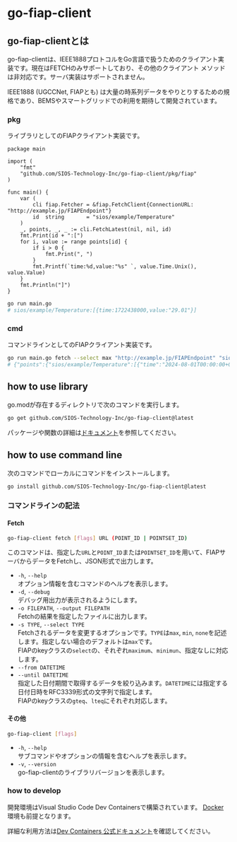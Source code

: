 # go-fiap-client

## go-fiap-clientとは
go-fiap-clientは、IEEE1888プロトコルをGo言語で扱うためのクライアント実装です。現在はFETCHのみサポートしており、その他のクライアント メソッドは非対応です。サーバ実装はサポートされません。

IEEE1888 (UGCCNet, FIAPとも) は大量の時系列データをやりとりするための規格であり、BEMSやスマートグリッドでの利用を期待して開発されています。

### pkg
ライブラリとしてのFIAPクライアント実装です。
```golang
package main

import (
	"fmt"
	"github.com/SIOS-Technology-Inc/go-fiap-client/pkg/fiap"
)

func main() {
	var (
		cli fiap.Fetcher = &fiap.FetchClient{ConnectionURL: "http://example.jp/FIAPEndpoint"}
		id  string       = "sios/example/Temperature"
	)
	_, points, _, _ := cli.FetchLatest(nil, nil, id)
	fmt.Print(id + ":[")
	for i, value := range points[id] {
		if i > 0 {
			fmt.Print(", ")
		}
		fmt.Printf(`time:%d,value:"%s" `, value.Time.Unix(), value.Value)
	}
	fmt.Println("]")
}
```

```bash
go run main.go
# sios/example/Temperature:[{time:1722438000,value:"29.01"}]
```

### cmd
コマンドラインとしてのFIAPクライアント実装です。
```bash
go run main.go fetch --select max "http://example.jp/FIAPEndpoint" "sios/example/Temperature"
# {"points":{"sios/example/Temperature":[{"time":"2024-08-01T00:00:00+09:00","value":"29.01"}]}}
```

## how to use library
go.modが存在するディレクトリで次のコマンドを実行します。
```bash
go get github.com/SIOS-Technology-Inc/go-fiap-client@latest
```
パッケージや関数の詳細は[ドキュメント](https://pkg.go.dev/github.com/SIOS-Technology-Inc/go-fiap-client/pkg/fiap)を参照してください。

## how to use command line
次のコマンドでローカルにコマンドをインストールします。
```bash
go install github.com/SIOS-Technology-Inc/go-fiap-client@latest
```
### コマンドラインの記法
#### Fetch
```bash
go-fiap-client fetch [flags] URL (POINT_ID | POINTSET_ID)
```
このコマンドは、指定した`URL`と`POINT_ID`または`POINTSET_ID`を用いて、FIAPサーバからデータをFetchし、JSON形式で出力します。
- `-h`, `--help`<br>オプション情報を含むコマンドのヘルプを表示します。
- `-d`, `--debug`<br>デバッグ用出力が表示されるようにします。
- `-o FILEPATH`, `--output FILEPATH`<br>Fetchの結果を指定したファイルに出力します。
- `-s TYPE`, `--select TYPE`<br>Fetchされるデータを変更するオプションです。`TYPE`は`max`, `min`, `none`を記述します。指定しない場合のデフォルトは`max`です。<br>FIAPのkeyクラスの`select`の、それぞれ`maximum`、`minimun`、指定なしに対応します。
- `--from DATETIME`
- `--until DATETIME`<br>指定した日付期間で取得するデータを絞り込みます。`DATETIME`には指定する日付日時をRFC3339形式の文字列で指定します。<br>FIAPのkeyクラスの`gteq`、`lteq`にそれぞれ対応します。
#### その他
```bash
go-fiap-client [flags]
```
- `-h`, `--help`<br>サブコマンドやオプションの情報を含むヘルプを表示します。
- `-v`, `--version`<br>go-fiap-clientのライブラリバージョンを表示します。


### how to develop
開発環境はVisual Studio Code Dev Containersで構築されています。
[Docker](https://www.docker.com/)環境も前提となります。

詳細な利用方法は[Dev Containers 公式ドキュメント](https://code.visualstudio.com/docs/devcontainers/containers)を確認してください。
